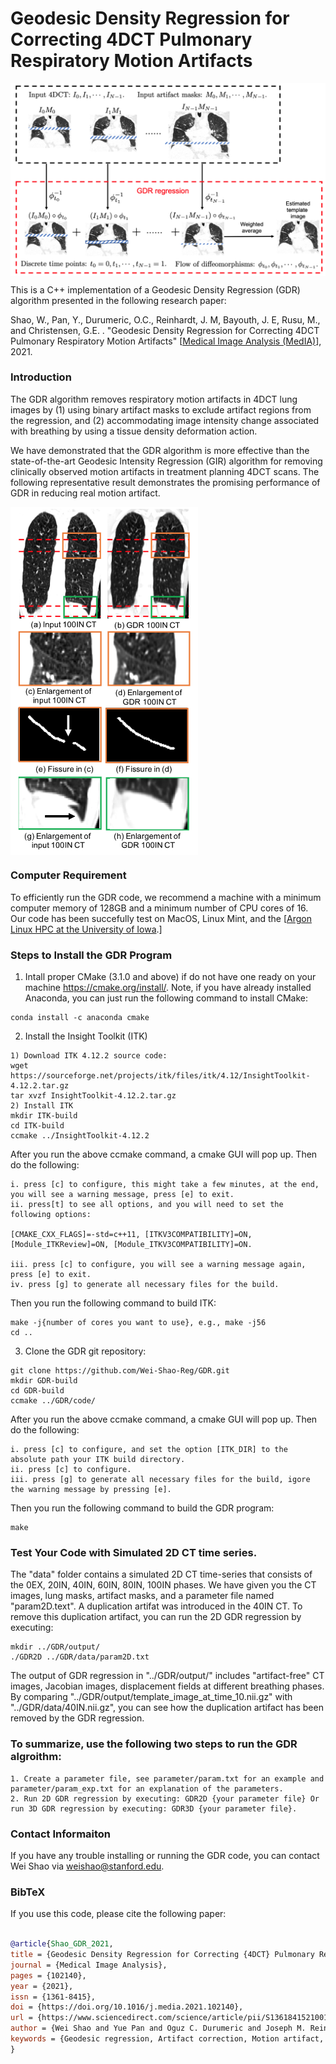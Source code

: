 # Geodesic Density Regression for Correcting 4DCT Pulmonary Respiratory Motion Artifacts

<img src="images/pipeline.png" align="center" width="800">

This is a C++ implementation of a Geodesic Density Regression (GDR) algorithm presented in the following research paper:

Shao, W., Pan, Y., Durumeric, O.C., Reinhardt, J. M, Bayouth, J. E, Rusu, M., and Christensen, G.E. . "Geodesic Density Regression for Correcting 4DCT Pulmonary Respiratory Motion Artifacts" [[Medical Image Analysis (MedIA)](https://doi.org/10.1016/j.media.2021.102140)], 2021.

### Introduction
The GDR algorithm removes respiratory motion artifacts in 4DCT lung images by (1) using binary artifact masks to exclude artifact regions from the regression, and (2) accommodating image intensity change associated with breathing by using a tissue density deformation action.

We have demonstrated that the GDR algorithm is more effective than the state-of-the-art Geodesic Intensity Regression (GIR) algorithm for removing clinically observed motion artifacts in treatment planning 4DCT scans. The following representative result demonstrates the promising performance of GDR in reducing real motion artifact.

<img src="images/GDR_result.png" align="center" width="300">

### Computer Requirement
To efficiently run the GDR code, we recommend a machine with a minimum computer memory of 128GB and a minimum number of CPU cores of 16. Our code has been succefully test on MacOS, Linux Mint, and the [[Argon Linux HPC at the University of Iowa](https://hpc.uiowa.edu/event/63831).]

### Steps to Install the GDR Program
1. Intall proper CMake (3.1.0 and above) if do not have one ready on your machine https://cmake.org/install/. Note, if you have already installed Anaconda, you can just run the following command to install CMake:
```
conda install -c anaconda cmake
```

2. Install the Insight Toolkit (ITK)
```
1) Download ITK 4.12.2 source code: 
wget https://sourceforge.net/projects/itk/files/itk/4.12/InsightToolkit-4.12.2.tar.gz
tar xvzf InsightToolkit-4.12.2.tar.gz
2) Install ITK
mkdir ITK-build
cd ITK-build
ccmake ../InsightToolkit-4.12.2
```
After you run the above ccmake command, a cmake GUI will pop up. Then do the following:
```
i. press [c] to configure, this might take a few minutes, at the end, you will see a warning message, press [e] to exit.
ii. press[t] to see all options, and you will need to set the following options: 

[CMAKE_CXX_FLAGS]=-std=c++11, [ITKV3COMPATIBILITY]=ON, [Module_ITKReview]=ON, [Module_ITKV3COMPATIBILITY]=ON.

iii. press [c] to configure, you will see a warning message again, press [e] to exit.
iv. press [g] to generate all necessary files for the build.
```
Then you run the following command to build ITK:
```
make -j{number of cores you want to use}, e.g., make -j56
cd ..
```

3. Clone the GDR git repository:
```
git clone https://github.com/Wei-Shao-Reg/GDR.git
mkdir GDR-build
cd GDR-build
ccmake ../GDR/code/ 
```
After you run the above ccmake command, a cmake GUI will pop up. Then do the following:
```
i. press [c] to configure, and set the option [ITK_DIR] to the absolute path your ITK build directory.
ii. press [c] to configure.
iii. press [g] to generate all necessary files for the build, igore the warning message by pressing [e].
```
Then you run the following command to build the GDR program:
```
make
```


### Test Your Code with Simulated 2D CT time series.

The "data" folder contains a simulated 2D CT time-series that consists of the 0EX, 20IN, 40IN, 60IN, 80IN, 100IN phases. We have given you the CT images, lung masks, artifact masks, and a parameter file named "param2D.text". A duplication artifat was introduced in the 40IN CT. To remove this duplication artifact, you can run the 2D GDR regression by executing: 

```
mkdir ../GDR/output/
./GDR2D ../GDR/data/param2D.txt
```

The output of GDR regression in "../GDR/output/" includes "artifact-free" CT images, Jacobian images, displacement fields at different breathing phases. By comparing "../GDR/output/template_image_at_time_10.nii.gz" with "../GDR/data/40IN.nii.gz", you can see how the duplication artifact has been removed by the GDR regression.


### To summarize, use the following two steps to run the GDR algroithm:
```
1. Create a parameter file, see parameter/param.txt for an example and parameter/param_exp.txt for an explanation of the parameters.
2. Run 2D GDR regression by executing: GDR2D {your parameter file} Or run 3D GDR regression by executing: GDR3D {your parameter file}.
```


### Contact Informaiton
If you have any trouble installing or running the GDR code, you can contact Wei Shao via weishao@stanford.edu.

### BibTeX

If you use this code, please cite the following paper:

```bibtex

@article{Shao_GDR_2021,
title = {Geodesic Density Regression for Correcting {4DCT} Pulmonary Respiratory Motion Artifacts},
journal = {Medical Image Analysis},
pages = {102140},
year = {2021},
issn = {1361-8415},
doi = {https://doi.org/10.1016/j.media.2021.102140},
url = {https://www.sciencedirect.com/science/article/pii/S1361841521001869},
author = {Wei Shao and Yue Pan and Oguz C. Durumeric and Joseph M. Reinhardt and John E. Bayouth and Mirabela Rusu and Gary E. Christensen},
keywords = {Geodesic regression, Artifact correction, Motion artifact, 4DCT, Image registration, Lung cancer}
}
```
